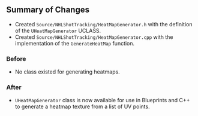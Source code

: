 ## Summary of Changes

- Created `Source/NHLShotTracking/HeatMapGenerator.h` with the definition of the `UHeatMapGenerator` UCLASS.
- Created `Source/NHLShotTracking/HeatMapGenerator.cpp` with the implementation of the `GenerateHeatMap` function.

### Before
- No class existed for generating heatmaps.

### After
- `UHeatMapGenerator` class is now available for use in Blueprints and C++ to generate a heatmap texture from a list of UV points.